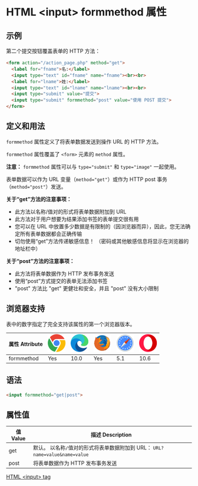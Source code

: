 HTML \<input> formmethod 属性
===

## 示例

第二个提交按钮覆盖表单的 HTTP 方法：

```html idoc:preview:iframe
<form action="/action_page.php" method="get">
  <label for="fname">名:</label>
  <input type="text" id="fname" name="fname"><br><br>
  <label for="lname">姓:</label>
  <input type="text" id="lname" name="lname"><br><br>
  <input type="submit" value="提交">
  <input type="submit" formmethod="post" value="使用 POST 提交">
</form>
```

## 定义和用法

`formmethod` 属性定义了将表单数据发送到操作 URL 的 HTTP 方法。

`formmethod` 属性覆盖了 `<form>` 元素的 `method` 属性。

**注意：** `formmethod` 属性可以与 `type="submit"` 和 `type="image"` 一起使用。

表单数据可以作为 URL 变量（`method="get"`）或作为 HTTP post 事务（`method="post"`）发送。

**关于“get”方法的注意事项：**

* 此方法以名称/值对的形式将表单数据附加到 URL
* 此方法对于用户想要为结果添加书签的表单提交很有用
* 您可以在 URL 中放置多少数据是有限制的（因浏览器而异），因此，您无法确定所有表单数据都会正确传输
* 切勿使用“get”方法传递敏感信息！ （密码或其他敏感信息将显示在浏览器的地址栏中）

**关于“post”方法的注意事项：**

* 此方法将表单数据作为 HTTP 发布事务发送
* 使用“post”方式提交的表单无法添加书签
* "post" 方法比 "get" 更健壮和安全，并且 "post" 没有大小限制

## 浏览器支持

表中的数字指定了完全支持该属性的第一个浏览器版本。

| 属性 Attribute | ![chrome][1] | ![edge][2] | ![firefox][3] | ![safari][4] | ![opera][5] |
| --- | --- | --- | --- | --- | --- |
| formmethod | Yes | 10.0 | Yes | 5.1 | 10.6 |
<!--rehype:style=width: 100%; display: inline-table;-->

## 语法

```html
<input formmethod="get|post">
```

## 属性值

| 值 Value | 描述 Description |
| ----- | ----- |
| get   | 默认。 以名称`/`值对的形式将表单数据附加到 URL： `URL?name=value&name=value` |
| post  | 将表单数据作为 HTTP 发布事务发送 |
<!--rehype:style=width: 100%; display: inline-table;-->

[HTML \<input> tag](./input.md "HTML input 标签参考")

[1]: ../assets/chrome.svg
[2]: ../assets/edge.svg
[3]: ../assets/firefox.svg
[4]: ../assets/safari.svg
[5]: ../assets/opera.svg

